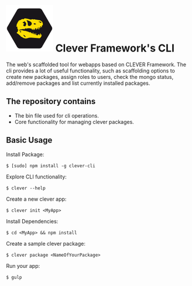 # [![CLEVER Logo](https://raw.githubusercontent.com/imperodesign/skeleton/master/app/assets/src/img/skeleton-logo.png?raw=true)](http://cleverframework.io/) Clever Framework's CLI

The web's scaffolded tool for webapps based on CLEVER Framework. The cli provides a lot of useful functionality, such as scaffolding options to create new packages, assign roles to users, check the mongo status, add/remove packages and list currently installed packages.

## The repository contains
* The bin file used for cli operations.
* Core functionality for managing clever packages.

## Basic Usage

  Install Package:

    $ [sudo] npm install -g clever-cli

  Explore CLI functionality:

    $ clever --help

  Create a new clever app:

    $ clever init <MyApp>

  Install Dependencies:

    $ cd <MyApp> && npm install

  Create a sample clever package:

    $ clever package <NameOfYourPackage>

  Run your app:

    $ gulp
